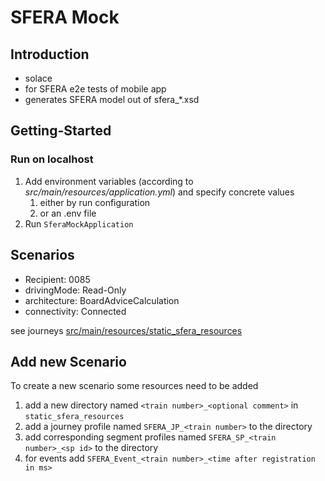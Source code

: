 # SFERA Mock

## Introduction
- solace
- for SFERA e2e tests of mobile app
- generates SFERA model out of sfera_*.xsd

## Getting-Started
### Run on localhost
1. Add environment variables (according to _src/main/resources/application.yml_) and specify concrete values
    1. either by run configuration
    2. or an .env file
2. Run `SferaMockApplication`

## Scenarios

- Recipient: 0085
- drivingMode: Read-Only
- architecture: BoardAdviceCalculation
- connectivity: Connected

see journeys [src/main/resources/static_sfera_resources](src/main/resources/static_sfera_resources)

## Add new Scenario
To create a new scenario some resources need to be added  
1. add a new directory named `<train number>_<optional comment>` in `static_sfera_resources`
2. add a journey profile named `SFERA_JP_<train number>` to the directory
3. add corresponding segment profiles named `SFERA_SP_<train number>_<sp id>` to the directory
4. for events add `SFERA_Event_<train number>_<time after registration in ms>`

